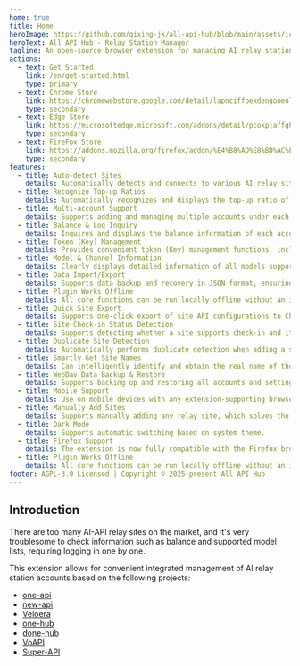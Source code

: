 ```yaml
---
home: true
title: Home
heroImage: https://github.com/qixing-jk/all-api-hub/blob/main/assets/icon.png?raw=true
heroText: All API Hub - Relay Station Manager
tagline: An open-source browser extension for managing AI relay station accounts.
actions:
  - text: Get Started
    link: /en/get-started.html
    type: primary
  - text: Chrome Store
    link: https://chromewebstore.google.com/detail/lapnciffpekdengooeolaienkeoilfeo
    type: secondary
  - text: Edge Store
    link: https://microsoftedge.microsoft.com/addons/detail/pcokpjaffghgipcgjhapgdpeddlhblaa
    type: secondary
  - text: FireFox Store
    link: https://addons.mozilla.org/firefox/addon/%E4%B8%AD%E8%BD%AC%E7%AB%99%E7%AE%A1%E7%90%86%E5%99%A8-all-api-hub
    type: secondary
features:
  - title: Auto-detect Sites
    details: Automatically detects and connects to various AI relay sites, creating and adding access tokens with a single click to simplify the initial setup process.
  - title: Recognize Top-up Ratios
    details: Automatically recognizes and displays the top-up ratio of the relay station, helping you to clearly evaluate and maximize your fund utilization.
  - title: Multi-account Support
    details: Supports adding and managing multiple accounts under each relay station, with support for account grouping and switching, easily meeting your needs for using and isolating multiple accounts.
  - title: Balance & Log Inquiry
    details: Inquires and displays the balance information of each account in real-time, and provides detailed usage logs, allowing you to fully grasp your consumption dynamics.
  - title: Token (Key) Management
    details: Provides convenient token (Key) management functions, including viewing, copying, and refreshing, to ensure safe and efficient operations.
  - title: Model & Channel Information
    details: Clearly displays detailed information of all models supported by the site and their associated channels, helping you make the best model choice.
  - title: Data Import/Export
    details: Supports data backup and recovery in JSON format, ensuring data security.
  - title: Plugin Works Offline
    details: All core functions can be run locally offline without an internet connection, effectively protecting your data privacy and ensuring stability.
  - title: Quick Site Export
    details: Supports one-click export of site API configurations to CherryStudio and New API, simplifying the process of adding upstream providers to these platforms.
  - title: Site Check-in Status Detection
    details: Supports detecting whether a site supports check-in and its check-in status.
  - title: Duplicate Site Detection
    details: Automatically performs duplicate detection when adding a site to avoid duplicate sites in the list and keep the data clean.
  - title: Smartly Get Site Names
    details: Can intelligently identify and obtain the real name of the site, rather than simply displaying the domain name, improving readability.
  - title: WebDav Data Backup & Restore
    details: Supports backing up and restoring all accounts and settings via WebDav, ensuring data security and enabling cross-device synchronization.
  - title: Mobile Support
    details: Use on mobile devices with any extension-supporting browser such as Kiwi or Firefox for mobile, supporting all features.
  - title: Manually Add Sites
    details: Supports manually adding any relay site, which solves the problem of not being able to add a site when automatic recognition fails, enhancing flexibility.
  - title: Dark Mode
    details: Supports automatic switching based on system theme.
  - title: Firefox Support
    details: The extension is now fully compatible with the Firefox browser, providing a seamless experience for Firefox users.
  - title: Plugin Works Offline
    details: All core functions can be run locally offline without an internet connection, effectively protecting your data privacy and ensuring stability.
footer: AGPL-3.0 Licensed | Copyright © 2025-present All API Hub
---
```


## Introduction

There are too many AI-API relay sites on the market, and it's very troublesome to check information such as balance and supported model lists, requiring logging in one by one.

This extension allows for convenient integrated management of AI relay station accounts based on the following projects:

- [one-api](https://github.com/songquanpeng/one-api)
- [new-api](https://github.com/QuantumNous/new-api)
- [Veloera](https://github.com/Veloera/Veloera)
- [one-hub](https://github.com/MartialBE/one-hub)
- [done-hub](https://github.com/deanxv/done-hub)
- [VoAPI](https://github.com/VoAPI/VoAPI)
- [Super-API](https://github.com/SuperAI-Api/Super-API)